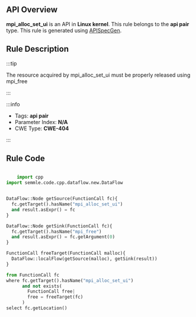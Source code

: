 ---
---


## API Overview
**mpi_alloc_set_ui** is an API in **Linux kernel**. This rule belongs to the **api pair** type. This rule is generated using [APISpecGen](../../tools/APISpecGen).
## Rule Description

:::tip

The resource acquired by mpi_alloc_set_ui must be properly released using mpi_free

:::

:::info

- Tags: **api pair**
- Parameter Index: **N/A**
- CWE Type: **CWE-404**

:::

## Rule Code
```python

    import cpp
import semmle.code.cpp.dataflow.new.DataFlow


DataFlow::Node getSource(FunctionCall fc){
  fc.getTarget().hasName("mpi_alloc_set_ui")
  and result.asExpr() = fc
}

DataFlow::Node getSink(FunctionCall fc){
  fc.getTarget().hasName("mpi_free")
  and result.asExpr() = fc.getArgument(0)
}

FunctionCall freeTarget(FunctionCall malloc){
  DataFlow::localFlow(getSource(malloc), getSink(result))
}

from FunctionCall fc
where fc.getTarget().hasName("mpi_alloc_set_ui")
      and not exists(
        FunctionCall free| 
        free = freeTarget(fc)
      )
select fc.getLocation()

    
```